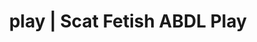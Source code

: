 ---
categories:
- Lingerie Art
- Self-Pleasure
- Mindful Kink
- Scat Fetish
- Immersive Erotica
image: /assets/images/1747713801709.webp
layout: post
schema:
  description: Premium adult content featuring Scat Fetish, ABDL Play. High-quality
    artwork with sensual themes.
  keywords:
  - Queer Kinks
  - ABDL Play
  - Scat Fetish
  - Alt Romance
  - AI Erotica
  - ASMR Erotica
  - Roleplay Fantasies
  name: 1747713801709 | Scat Fetish ABDL Play
  type: VisualArtwork
seo:
  description: Featured content with exclusive ABDL Play, Scat Fetish. HD images available.
  keywords: ABDL Play, Scat Fetish
  og_image: /assets/images/1747713801709.webp
  schema_type: VisualArtwork
tags:
- '#play'
- Scat Fetish
- ABDL Play
title: play | Scat Fetish ABDL Play
---